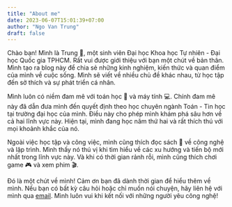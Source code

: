 ```yaml
---
title: "About me"
date: 2023-06-07T15:01:39+07:00
author: "Ngo Van Trung"
draft: false
---
```


Chào bạn! Mình là Trung 🐳, một sinh viên Đại học Khoa học Tự nhiên - Đại học Quốc gia TPHCM. Rất vui được giới thiệu với bạn một chút về bản thân. Mình tạo ra blog này để chia sẻ những kinh nghiệm, kiến thức và quan điểm của mình về cuộc sống. Mình sẽ viết về nhiều chủ đề khác nhau, từ học tập đến sở thích và sự phát triển cá nhân.

Mình luôn có niềm đam mê với toán học 🎲 và máy tính 💻. Chính đam mê này đã dẫn đưa mình đến quyết định theo học chuyên ngành Toán - Tin học tại trường đại học của mình. Điều này cho phép mình khám phá sâu hơn về cả hai lĩnh vực này. Hiện tại, mình đang học năm thứ hai và rất thích thú với mọi khoảnh khắc của nó.

Ngoài việc học tập và công việc, mình cũng thích đọc sách 📖 về công nghệ và lập trình. Mình thấy nó thú vị khi tìm hiểu về các xu hướng và tiến bộ mới nhất trong lĩnh vực này. Và khi có thời gian rảnh rỗi, mình cũng thích chơi game 🎮 và xem phim 🎬.

Đó là một chút về mình! Cảm ơn bạn đã dành thời gian để hiểu thêm về mình. Nếu bạn có bất kỳ câu hỏi hoặc chỉ muốn nói chuyện, hãy liên hệ với mình qua [email](trung2601.it@gmail.com). Mình luôn vui khi kết nối với những người yêu công nghệ!
